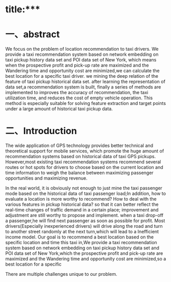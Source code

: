 # title:***

# 一、abstract

We focus on the problem of location recommendation to taxi drivers. We provide a taxi recommendation system based on network embedding on taxi pickup history data set and POI data set of New York, which means when the prospective profit and pick-up rate are maximized and the Wandering time and opportunity cost are minimized,we can calculate the best location for a specific taxi driver. we  mining the deep relation of the feature of taxi pickup historical data set. after learning the representation of data set,a recommendation system is built, finally a series of methods are implemented to improves the accuracy of recommendation, the taxi utilization time, and reduces the cost of empty vehicle operation. This method is especially suitable for solving feature extraction and target points under a large amount of historical taxi pickup data.

# 二、Introduction

The wide application of GPS technology provides better technical and theoretical support for mobile services, which promote the huge amount  of recommendation systems based on historical data of taxi GPS pickups. However,most existing taxi recommendation systems recommend several routes or hot spots for drivers to choose based on the current location and time information to weigh the balance between maximizing passenger opportunities and maximizing revenue. 

In the real world, it is obviously not enough to just mine the taxi passenger mode based on the historical data of taxi passenger load;In addition, how to evaluate a location is more worthy to recommend? How to deal with the various features in pickup historical data? so that it can better reflect the real-time changes of traffic demand in a certain place; improvement and adjustment are still worthy to propose and implement. when a taxi drop-off a passenger,he will find next passenger as soon as possible for profit. Most drivers(Especially inexperienced drivers) will drive along the road and turn to another street randomly at the next turn,which will lead to a Inefficient income model. Our goal is to recommend a best location based on the specific location and time this taxi in,We provide a taxi recommendation system based on network embedding on taxi pickup history data set and POI data set of New York,which the prospective profit and pick-up rate are maximized and the Wandering time and opportunity cost are minimized,so a best location for a specific

There are multiple challenges unique to our problem.



## 


